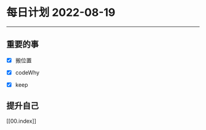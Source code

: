 #  每日计划 2022-08-19
---
## 重要的事
- [x]  搬位置
- [x]  codeWhy
- [x]  keep



## 提升自己

  



[[00.index]]








